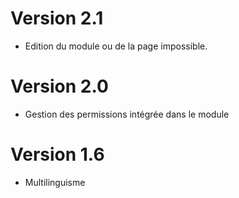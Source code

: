 # Version 2.1
- Edition du module ou de la page impossible.
# Version 2.0
- Gestion des permissions intégrée dans le module
# Version 1.6
- Multilinguisme